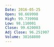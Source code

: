 ```yaml
---
Date: 2016-05-25
Open: 98.669998
High: 99.739998
Low: 98.110001
Close: 99.620003
Adj Close: 96.251907
Volume: 38168800
---
```

